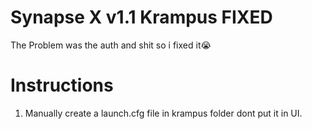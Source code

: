 # Synapse X v1.1 Krampus FIXED
The Problem was the auth and shit so i fixed it😭

# Instructions
1. Manually create a launch.cfg file in krampus folder dont put it in UI.
